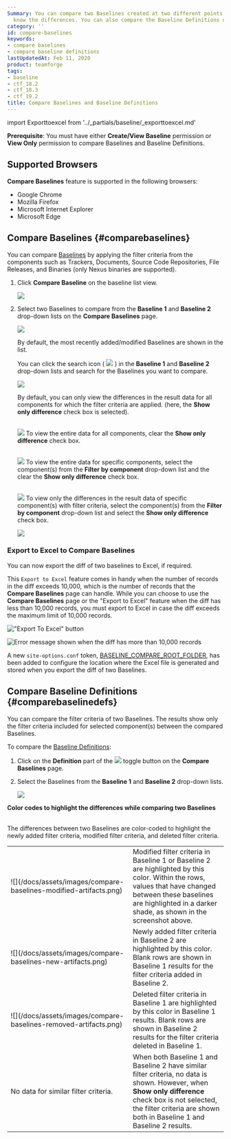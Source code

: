 ```yaml
---
Summary: You can compare two Baselines created at two different points in time to
  know the differences. You can also compare the Baseline Definitions of two Baselines.
category: ''
id: compare-baselines
keywords:
- compare baselines
- compare baseline definitions
lastUpdatedAt: Feb 11, 2020
product: teamforge
tags:
- baseline
- ctf_18.2
- ctf_18.3
- ctf_19.2
title: Compare Baselines and Baseline Definitions
---
```


import Exporttoexcel from '../_partials/baseline/_exporttoexcel.md'

**Prerequisite**: You must have either **Create/View Baseline** permission or **View Only** permission to compare Baselines and Baseline Definitions.

## Supported Browsers 

<!--https://forge.collab.net/sf/go/artf315513, https://forge.collab.net/sf/go/artf315513artf315478 -->

**Compare Baselines** feature is supported in the following browsers:

* Google Chrome
* Mozilla Firefox
* Microsoft Internet Explorer
* Microsoft Edge

## Compare Baselines {#comparebaselines}

You can compare <a href="#" data-toggle="tooltip" data-original-title="VAR::glossary.baseline">Baselines</a> by applying the filter criteria from the components such as Trackers, Documents, Source Code Repositories, File Releases, and Binaries (only Nexus binaries are supported). 

1. Click **Compare Baseline** on the baseline list view.

   ![](/docs/assets/images/compare-baselines-button.png)   

2. Select two Baselines to compare from the **Baseline 1** and **Baseline 2** drop-down lists on the **Compare Baselines** page. 

   ![](/docs/assets/images/compare-baselines.png)

   By default, the most recently added/modified Baselines are shown in the list.

   You can click the search icon ( ![](/docs/assets/images/search-baseline-button.png) ) in the **Baseline 1** and **Baseline 2** drop-down lists and search for the Baselines you want to compare.

   ![](/docs/assets/images/compare-baselines-search.png)


   By default, you can only view the differences in the result data for all components for which the filter criteria are applied. (here, the **Show only difference** check box is selected). <br></br>

   ![](/docs/assets/images/status-success-small.png) To view the entire data for all components, clear the  **Show only difference** check box.<br></br>

   ![](/docs/assets/images/status-success-small.png) To view the entire data for specific components, select the component(s) from the **Filter by component** drop-down list and the clear the **Show only difference** check box.<br></br>

   ![](/docs/assets/images/status-success-small.png) To view only the differences in the result data of specific component(s) with filter criteria, select the component(s) from the **Filter by component** drop-down list and select the **Show only difference** check box. 
   

   ![](/docs/assets/images/compare-baselines-results.png)

<!--artf319573-->
### Export to Excel to Compare Baselines

 <Exporttoexcel />  

You can now export the diff of two baselines to Excel, if required. 

This `Export to Excel` feature comes in handy when the number of records in the diff exceeds 10,000, which is the number of records that the **Compare Baselines** page can handle. While you can choose to use the **Compare Baselines** page or the "Export to Excel" feature when the diff has less than 10,000 records, you must export to Excel in case the diff exceeds the maximum limit of 10,000 records. 

![\"Export To Excel\" button](/docs/assets/images/export-to-excel-button.png)

![Error message shown when the diff has more than 10,000 records](/docs/assets/images/export-to-excel-message.png)

A new `site-options.conf` token, [BASELINE_COMPARE_ROOT_FOLDER](../siteoptiontokens#BASELINE_COMPARE_ROOT_FOLDER), has been added to configure the location where the Excel file is generated and stored when you export the diff of two Baselines.


## Compare Baseline Definitions {#comparebaselinedefs}

You can compare the filter criteria of two Baselines. The results show only the filter criteria included for selected component(s) between the compared Baselines.

To compare the <a href="#" data-toggle="tooltip" data-original-title="VAR::glossary.baseline_definition">Baseline Definitions</a>:

1. Click on the **Definition** part of the ![](/docs/assets/images/baseline-definition-toggle.png) toggle button on the **Compare Baselines** page.

2. Select the Baselines from the **Baseline 1** and **Baseline 2** drop-down lists. 

   ![](/docs/assets/images/compare-baseline-defs-results.png)


**Color codes to highlight the differences while comparing two Baselines** <br></br>

The differences between two Baselines are color-coded to highlight the newly added filter criteria, modified filter criteria, and deleted filter criteria.

<table>
<tr>
<td markdown="1">
![](/docs/assets/images/compare-baselines-modified-artifacts.png) 
</td>
<td>Modified filter criteria in Baseline 1 or Baseline 2 are highlighted by this color. Within the rows, values that have changed between these baselines are highlighted in a darker shade, as shown in the screenshot above.</td>
</tr>
<tr>
<td markdown="1">
![](/docs/assets/images/compare-baselines-new-artifacts.png)
</td>
<td>Newly added filter criteria in Baseline 2 are highlighted by this color. Blank rows are shown in Baseline 1 results for the filter criteria added in Baseline 2.</td>
</tr>
<tr>
<td markdown="1">
![](/docs/assets/images/compare-baselines-removed-artifacts.png) 
</td>
<td>Deleted filter criteria in Baseline 1 are highlighted by this color in Baseline 1 results. Blank rows are shown in Baseline 2 results for the filter criteria deleted in Baseline 1.</td>
</tr>
<tr>
<td>No data for similar filter criteria.</td>
<td>When both Baseline 1 and Baseline 2 have similar filter criteria, no data is shown. However, when <b>Show only difference</b> check box is not selected, the filter criteria are shown both in Baseline 1 and Baseline 2 results.</td> 
</tr>
</table>
